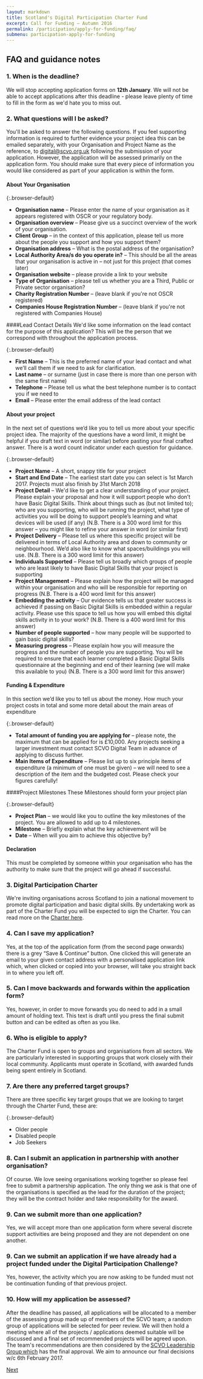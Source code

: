 ```yaml
---
layout: markdown
title: Scotland's Digital Participation Charter Fund
excerpt: Call for Funding – Autumn 2016
permalink: /participation/apply-for-funding/faq/
submenu: participation-apply-for-funding
---
```


## FAQ and guidance notes

### 1. When is the deadline?
We will stop accepting application forms on **12th January**. We will not be able to accept applications after this deadline - please leave plenty of time to fill in the form as we'd hate you to miss out.

### 2. What questions will I be asked?
You'll be asked to answer the following questions. If you feel supporting information is required to further evidence your project idea this can be emailed separately, with your Organisation and Project Name as the reference, to [digital@scvo.org.uk](mailto:digital@scvo.org.uk) following the submission of your application.  However, the application will be assessed primarily on the application form.  You should make sure that every piece of information you would like considered as part of your application is within the form.

#### About Your Organisation

{:.browser-default}
* **Organisation name** – Please enter the name of your organisation as it appears registered with OSCR or your regulatory body.
* **Organisation overview** – Please give us a succinct overview of the work of your organisation.
* **Client Group** – in the context of this application, please tell us more about the people you support and how you support them?
* **Organisation address** – What is the postal address of the organisation?
* **Local Authority Area/s do you operate in?** – This should be all the areas that your organisation is active in – not just for this project (that comes later)
* **Organisation website** – please provide a link to your website
* **Type of Organisation** – please tell us whether you are a Third, Public or Private sector organisation?
* **Charity Registration Number** – (leave blank if you're not OSCR registered)
* **Companies House Registration Number** – (leave blank if you're not registered with Companies House)

####Lead Contact Details
We'd like some information on the lead contact for the purpose of this application? This will be the person that we correspond with throughout the application process.

{:.browser-default}
* **First Name** – This is the preferred name of your lead contact and what we’ll call them if we need to ask for clarification.
* **Last name** – or surname (just in case there is more than one person with the same first name)
* **Telephone** – Please tell us what the best telephone number is to contact you if we need to
* **Email** – Please enter the email address of the lead contact

#### About your project
In the next set of questions we’d like you to tell us more about your specific project idea.  The majority of the questions have a word limit, it might be helpful if you draft text in word (or similar) before pasting your final crafted answer.  There is a word count indicator under each question for guidance.

{:.browser-default}
* **Project Name** – A short, snappy title for your project
* **Start and End Date** – The earliest start date you can select is 1st March 2017. Projects must also finish by 31st March 2018
* **Project Detail** – We'd like to get a clear understanding of your project.  Please explain your proposal and how it will support people who don’t have Basic Digital Skills.  Think about things such as (but not limited to); who are you supporting, who will be running the project, what type of activities you will be doing to support people’s learning and what devices will be used (if any) (N.B. There is a 300 word limit for this answer – you might like to refine your answer in word (or similar first)
* **Project Delivery** – Please tell us where this specific project will be delivered in terms of Local Authority area and down to community or neighbourhood.  We’d also like to know what spaces/buildings you will use. (N.B. There is a 300 word limit for this answer)
* **Individuals Supported** – Please tell us broadly which groups of people who are least likely to have Basic Digital Skills that your project is supporting
* **Project Management** – Please explain how the project will be managed within your organisation and who will be responsible for reporting on progress (N.B. There is a 400 word limit for this answer)
* **Embedding the activity** – Our evidence tells us that greater success is achieved if passing on Basic Digital Skills is embedded within a regular activity.  Please use this space to tell us how you will embed this digital skills activity in to your work? (N.B. There is a 400 word limit for this answer)
* **Number of people supported** – how many people will be supported to gain basic digital skills?
* **Measuring progress** – Please explain how you will measure the progress and the number of people you are supporting.  You will be required to ensure that each learner completed a Basic Digital Skills questionnaire at the beginning and end of their learning (we will make this available to you) (N.B. There is a 300 word limit for this answer)

#### Funding & Expenditure
In this section we’d like you to tell us about the money.  How much your project costs in total and some more detail about the main areas of expenditure

{:.browser-default}
* **Total amount of funding you are applying for** – please note, the maximum that can be applied for is £10,000. Any projects seeking a larger investment must contact SCVO Digital Team in advance of applying to discuss further.
* **Main Items of Expenditure** – Please list up to six principle items of expenditure (a minimum of one must be given) – we will need to see a description of the item and the budgeted cost. Please check your figures carefully!

####Project Milestones
These Milestones should form your project plan

{:.browser-default}
* **Project Plan** – we would like you to outline the key milestones of the project. You are allowed to add up to 4 milestones.
* **Milestone** – Briefly explain what the key achievement will be
* **Date** – When will you aim to achieve this objective by?

#### Declaration
This must be completed by someone within your organisation who has the authority to make sure that the project will go ahead if successful.

### 3. Digital Participation Charter
We're inviting organisations across Scotland to join a national movement to promote digital participation and basic digital skills.  By undertaking work as part of the Charter Fund you will be expected to sign the Charter. You can read more on the [Charter here](http://charter.scvo.org.uk).

### 4. Can I save my application?
Yes, at the top of the application form (from the second page onwards) there is a grey “Save & Continue” button. One clicked this will generate an email to your given contact address with a personalised application link which, when clicked or copied into your browser, will take you straight back in to where you left off.

### 5. Can I move backwards and forwards within the application form?
Yes, however, in order to move forwards you do need to add in a small amount of holding text.  This text is draft until you press the final submit button and can be edited as often as you like.

### 6. Who is eligible to apply?
The Charter Fund is open to groups and organisations from all sectors. We are particularly interested in supporting groups that work closely with their local community. Applicants must operate in Scotland, with awarded funds being spent entirely in Scotland.

### 7. Are there any preferred target groups?
There are three specific key target groups that we are looking to target through the Charter Fund, these are:

{:.browser-default}
* Older people
* Disabled people
* Job Seekers

### 8. Can I submit an application in partnership with another organisation?
Of course. We love seeing organisations working together so please feel free to submit a partnership application. The only thing we ask is that one of the organisations is specified as the lead for the duration of the project; they will be the contract holder and take responsibility for the award.

### 9. Can we submit more than one application?
Yes, we will accept more than one application form where several discrete support activities are being proposed and they are not dependent on one another.

### 9. Can we submit an application if we have already had a project funded under the Digital Participation Challenge?
Yes, however, the activity which you are now asking to be funded must not be continuation funding of that previous project.

### 10. How will my application be assessed?
After the deadline has passed, all applications will be allocated to a member of the assessing group made up of members of the SCVO team; a random group of applications will be selected for peer review. We will then hold a meeting where all of the projects / applications deemed suitable will be discussed and a final set of recommended projects will be agreed upon. The team's recommendations are then considered by the [SCVO Leadership Group which](/about/board/) has the final approval. We aim to announce our final decisions w/c 6th February 2017.

<div class="section headingless">
    <a href="/participation/apply-for-funding/apply-now/" class="btn right">
        <i class="fa fa-pull-right fa-chevron-right"></i>
        Next
    </a>
</div>